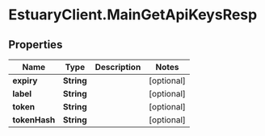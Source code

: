 # EstuaryClient.MainGetApiKeysResp

## Properties
Name | Type | Description | Notes
------------ | ------------- | ------------- | -------------
**expiry** | **String** |  | [optional] 
**label** | **String** |  | [optional] 
**token** | **String** |  | [optional] 
**tokenHash** | **String** |  | [optional] 
